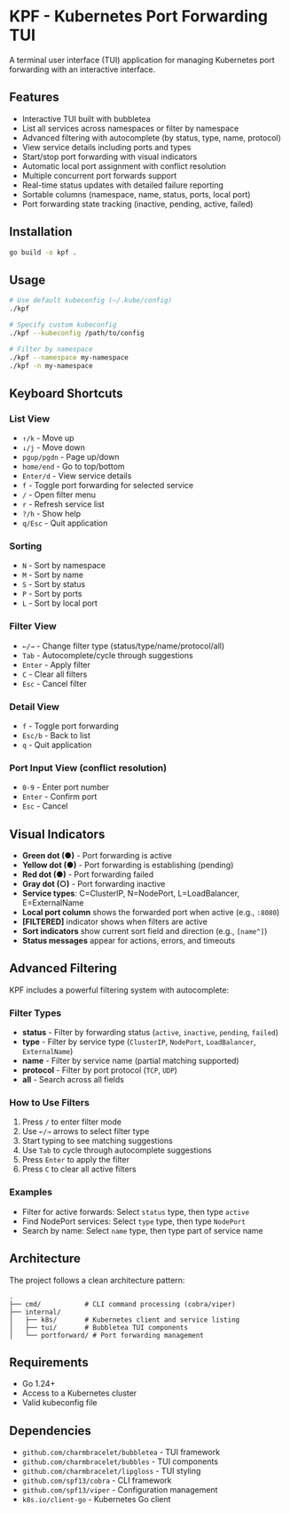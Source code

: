 # KPF - Kubernetes Port Forwarding TUI

A terminal user interface (TUI) application for managing Kubernetes port forwarding with an interactive interface.

## Features

- Interactive TUI built with bubbletea
- List all services across namespaces or filter by namespace
- Advanced filtering with autocomplete (by status, type, name, protocol)
- View service details including ports and types
- Start/stop port forwarding with visual indicators
- Automatic local port assignment with conflict resolution
- Multiple concurrent port forwards support
- Real-time status updates with detailed failure reporting
- Sortable columns (namespace, name, status, ports, local port)
- Port forwarding state tracking (inactive, pending, active, failed)

## Installation

```bash
go build -o kpf .
```

## Usage

```bash
# Use default kubeconfig (~/.kube/config)
./kpf

# Specify custom kubeconfig
./kpf --kubeconfig /path/to/config

# Filter by namespace
./kpf --namespace my-namespace
./kpf -n my-namespace
```

## Keyboard Shortcuts

### List View
- `↑/k` - Move up
- `↓/j` - Move down
- `pgup/pgdn` - Page up/down
- `home/end` - Go to top/bottom
- `Enter/d` - View service details
- `f` - Toggle port forwarding for selected service
- `/` - Open filter menu
- `r` - Refresh service list
- `?/h` - Show help
- `q/Esc` - Quit application

### Sorting
- `N` - Sort by namespace
- `M` - Sort by name
- `S` - Sort by status
- `P` - Sort by ports
- `L` - Sort by local port

### Filter View
- `←/→` - Change filter type (status/type/name/protocol/all)
- `Tab` - Autocomplete/cycle through suggestions
- `Enter` - Apply filter
- `C` - Clear all filters
- `Esc` - Cancel filter

### Detail View
- `f` - Toggle port forwarding
- `Esc/b` - Back to list
- `q` - Quit application

### Port Input View (conflict resolution)
- `0-9` - Enter port number
- `Enter` - Confirm port
- `Esc` - Cancel

## Visual Indicators

- **Green dot (●)** - Port forwarding is active
- **Yellow dot (●)** - Port forwarding is establishing (pending)
- **Red dot (●)** - Port forwarding failed
- **Gray dot (○)** - Port forwarding inactive
- **Service types**: C=ClusterIP, N=NodePort, L=LoadBalancer, E=ExternalName
- **Local port column** shows the forwarded port when active (e.g., `:8080`)
- **[FILTERED]** indicator shows when filters are active
- **Sort indicators** show current sort field and direction (e.g., `[name^]`)
- **Status messages** appear for actions, errors, and timeouts

## Advanced Filtering

KPF includes a powerful filtering system with autocomplete:

### Filter Types
- **status** - Filter by forwarding status (`active`, `inactive`, `pending`, `failed`)
- **type** - Filter by service type (`ClusterIP`, `NodePort`, `LoadBalancer`, `ExternalName`)
- **name** - Filter by service name (partial matching supported)
- **protocol** - Filter by port protocol (`TCP`, `UDP`)
- **all** - Search across all fields

### How to Use Filters
1. Press `/` to enter filter mode
2. Use `←/→` arrows to select filter type
3. Start typing to see matching suggestions
4. Use `Tab` to cycle through autocomplete suggestions
5. Press `Enter` to apply the filter
6. Press `C` to clear all active filters

### Examples
- Filter for active forwards: Select `status` type, then type `active`
- Find NodePort services: Select `type` type, then type `NodePort`
- Search by name: Select `name` type, then type part of service name

## Architecture

The project follows a clean architecture pattern:

```
.
├── cmd/           # CLI command processing (cobra/viper)
├── internal/
│   ├── k8s/       # Kubernetes client and service listing
│   ├── tui/       # Bubbletea TUI components
│   └── portforward/ # Port forwarding management
```

## Requirements

- Go 1.24+
- Access to a Kubernetes cluster
- Valid kubeconfig file

## Dependencies

- `github.com/charmbracelet/bubbletea` - TUI framework
- `github.com/charmbracelet/bubbles` - TUI components
- `github.com/charmbracelet/lipgloss` - TUI styling
- `github.com/spf13/cobra` - CLI framework
- `github.com/spf13/viper` - Configuration management
- `k8s.io/client-go` - Kubernetes Go client
